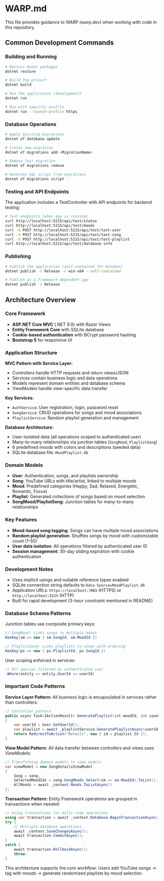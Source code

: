 # WARP.md

This file provides guidance to WARP (warp.dev) when working with code in this repository.

## Common Development Commands

### Building and Running
```bash
# Restore NuGet packages
dotnet restore

# Build the project
dotnet build

# Run the application (development)
dotnet run

# Run with specific profile
dotnet run --launch-profile https
```

### Database Operations
```bash
# Apply existing migrations
dotnet ef database update

# Create new migration
dotnet ef migrations add <MigrationName>

# Remove last migration
dotnet ef migrations remove

# Generate SQL script from migrations
dotnet ef migrations script
```

### Testing and API Endpoints
The application includes a TestController with API endpoints for backend testing:
```bash
# Test endpoints (when app is running)
curl http://localhost:5215/api/test/status
curl http://localhost:5215/api/test/moods
curl -X POST http://localhost:5215/api/test/test-user
curl -X POST http://localhost:5215/api/test/test-song
curl -X POST http://localhost:5215/api/test/test-playlist
curl http://localhost:5215/api/test/database-info
```

### Publishing
```bash
# Publish the application (self-contained for Windows)
dotnet publish -c Release -r win-x64 --self-contained

# Publish as a framework-dependent app
dotnet publish -c Release
```

## Architecture Overview

### Core Framework
- **ASP.NET Core MVC** (.NET 9.0) with Razor Views
- **Entity Framework Core** with SQLite database
- **Cookie-based authentication** with BCrypt password hashing
- **Bootstrap 5** for responsive UI

### Application Structure

**MVC Pattern with Service Layer:**
- Controllers handle HTTP requests and return views/JSON
- Services contain business logic and data operations
- Models represent domain entities and database schema
- ViewModels handle view-specific data transfer

**Key Services:**
- `AuthService`: User registration, login, password reset
- `SongService`: CRUD operations for songs and mood associations
- `PlaylistService`: Random playlist generation and management

**Database Architecture:**
- User-isolated data (all operations scoped to authenticated user)
- Many-to-many relationships via junction tables (`SongMood`, `PlaylistSong`)
- 6 predefined moods with colors and descriptions (seeded data)
- SQLite database file: `MoodPlaylist.db`

### Domain Models
- **User**: Authentication, songs, and playlists ownership
- **Song**: YouTube URLs with title/artist, linked to multiple moods
- **Mood**: Predefined categories (Happy, Sad, Relaxed, Energetic, Romantic, Focus)
- **Playlist**: Generated collections of songs based on mood selection
- **SongMood/PlaylistSong**: Junction tables for many-to-many relationships

### Key Features
- **Mood-based song tagging**: Songs can have multiple mood associations
- **Random playlist generation**: Shuffles songs by mood with customizable count (1-50)
- **User data isolation**: All operations filtered by authenticated user ID
- **Session management**: 30-day sliding expiration with cookie authentication

### Development Notes
- Uses implicit usings and nullable reference types enabled
- SQLite connection string defaults to `Data Source=MoodPlaylist.db`
- Application URLs: `https://localhost:7065` (HTTPS) or `http://localhost:5215` (HTTP)
- Built for rapid development (3-hour constraint mentioned in README)

### Database Schema Patterns
Junction tables use composite primary keys:
```csharp
// SongMood: Links songs to multiple moods
HasKey(sm => new { sm.SongId, sm.MoodId })

// PlaylistSong: Links playlists to songs with ordering
HasKey(ps => new { ps.PlaylistId, ps.SongId })
```

User scoping enforced in services:
```csharp
// All queries filtered by authenticated user
.Where(entity => entity.UserId == userId)
```

### Important Code Patterns

**Service Layer Pattern:**
All business logic is encapsulated in services rather than controllers:
```csharp
// Controller pattern
public async Task<IActionResult> GeneratePlaylist(int moodId, int count, string name)
{
    var userId = User.GetUserId();
    var playlist = await _playlistService.GeneratePlaylistAsync(userId, moodId, count, name);
    return RedirectToAction("Details", new { id = playlist.Id });
}
```

**View Model Pattern:**
All data transfer between controllers and views uses ViewModels:
```csharp
// Transforming domain models to view models
var viewModel = new SongDetailsViewModel
{
    Song = song,
    SelectedMoodIds = song.SongMoods.Select(sm => sm.MoodId).ToList(),
    AllMoods = await _context.Moods.ToListAsync()
};
```

**Transaction Pattern:**
Entity Framework operations are grouped in transactions when needed:
```csharp
// Using transactions for multi-step operations
using var transaction = await _context.Database.BeginTransactionAsync();
try {
    // Multiple database operations
    await _context.SaveChangesAsync();
    await transaction.CommitAsync();
}
catch {
    await transaction.RollbackAsync();
    throw;
}
```

This architecture supports the core workflow: Users add YouTube songs → tag with moods → generate randomized playlists by mood selection.
